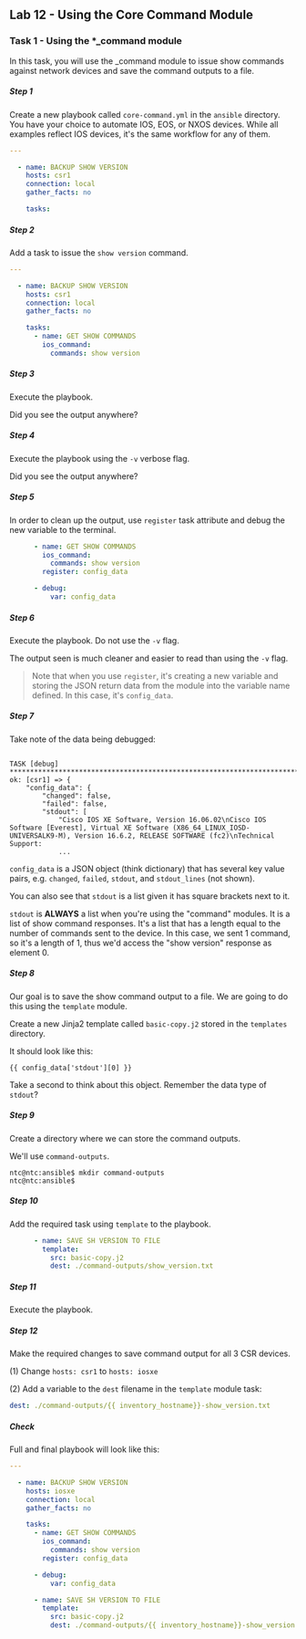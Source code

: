 ## Lab 12 - Using the Core Command Module

### Task 1 - Using the *_command module 

In this task, you will use the _command module to issue show commands against network devices and save the command outputs to a file.

##### Step 1

Create a new playbook called `core-command.yml` in the `ansible` directory.  You have your choice to automate IOS, EOS, or NXOS devices.  While all examples reflect IOS devices, it's the same workflow for any of them.


```yaml
---

  - name: BACKUP SHOW VERSION
    hosts: csr1
    connection: local
    gather_facts: no

    tasks:

```

##### Step 2

Add a task to issue the `show version` command.

```yaml
---

  - name: BACKUP SHOW VERSION
    hosts: csr1
    connection: local
    gather_facts: no

    tasks:
      - name: GET SHOW COMMANDS
        ios_command:
          commands: show version

```

##### Step 3

Execute the playbook.

Did you see the output anywhere?

##### Step 4

Execute the playbook using the `-v` verbose flag.

Did you see the output anywhere?

##### Step 5

In order to clean up the output, use `register` task attribute and debug the new variable to the terminal.

```yaml
      - name: GET SHOW COMMANDS
        ios_command:
          commands: show version
        register: config_data

      - debug:
          var: config_data 
```

##### Step 6

Execute the playbook.  Do not use the `-v` flag.

The output seen is much cleaner and easier to read than using the `-v` flag.

> Note that when you use `register`, it's creating a new variable and storing the JSON return data from the module into the variable name defined.  In this case, it's `config_data`.

##### Step 7

Take note of the data being debugged:

```

TASK [debug] ************************************************************************
ok: [csr1] => {
    "config_data": {
        "changed": false, 
        "failed": false, 
        "stdout": [
            "Cisco IOS XE Software, Version 16.06.02\nCisco IOS Software [Everest], Virtual XE Software (X86_64_LINUX_IOSD-UNIVERSALK9-M), Version 16.6.2, RELEASE SOFTWARE (fc2)\nTechnical Support:
            ...
```

`config_data` is a JSON object (think dictionary) that has several key value pairs, e.g. `changed`, `failed`, `stdout`, and `stdout_lines` (not shown).

You can also see that `stdout` is a list given it has square brackets next to it.  

`stdout` is **ALWAYS** a list when you're using the "command" modules.  It is a list of show command responses.  It's a list that has a length equal to the number of commands sent to the device.  In this case, we sent 1 command, so it's a length of 1, thus we'd access the "show version" response as element 0.

##### Step 8

Our goal is to save the show command output to a file.  We are going to do this using the `template` module.

Create a new Jinja2 template called `basic-copy.j2` stored in the `templates` directory.  

It should look like this:

```
{{ config_data['stdout'][0] }}
```

Take a second to think about this object.  Remember the data type of `stdout`?

##### Step 9

Create a directory where we can store the command outputs.  

We'll use `command-outputs`.

```
ntc@ntc:ansible$ mkdir command-outputs
ntc@ntc:ansible$
```

##### Step 10

Add the required task using `template` to the playbook.

```yaml
      - name: SAVE SH VERSION TO FILE
        template: 
          src: basic-copy.j2
          dest: ./command-outputs/show_version.txt
```

##### Step 11

Execute the playbook.

##### Step 12

Make the required changes to save command output for all 3 CSR devices.

(1) Change `hosts: csr1` to `hosts: iosxe`


(2) Add a variable to the `dest` filename in the `template` module task:

```yaml
dest: ./command-outputs/{{ inventory_hostname}}-show_version.txt
```

##### Check

Full and final playbook will look like this:

```yaml
---

  - name: BACKUP SHOW VERSION
    hosts: iosxe
    connection: local
    gather_facts: no

    tasks:
      - name: GET SHOW COMMANDS
        ios_command:
          commands: show version
        register: config_data

      - debug:
          var: config_data

      - name: SAVE SH VERSION TO FILE
        template:
          src: basic-copy.j2
          dest: ./command-outputs/{{ inventory_hostname}}-show_version.txt
```